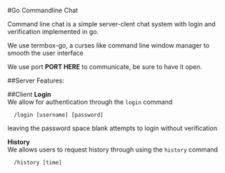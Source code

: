 #Go Commandline Chat

Command line chat is a simple server-clent chat system with 
login and verification implemented in go.

We use termbox-go, a curses like command line window manager
 to smooth the user interface

We use port **PORT HERE** to communicate, be sure to have it open.

##Server
Features:



##Client
**Login**
<br>We allow for authentication through the `login` command

      /login [username] [password]
leaving the password space blank attempts to login without verification

**History**
<br>We allows users to request history through using the `history` command

      /history [time]
